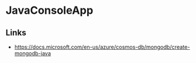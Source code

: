 # JavaConsoleApp

## Links

- https://docs.microsoft.com/en-us/azure/cosmos-db/mongodb/create-mongodb-java 



